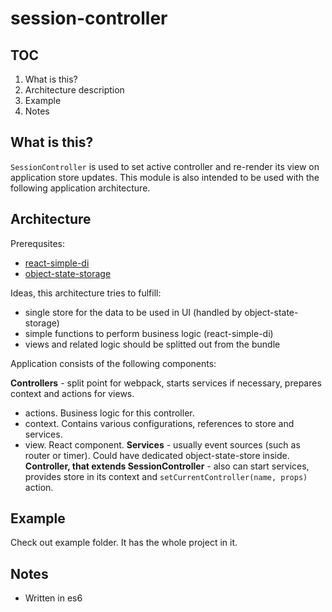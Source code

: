 # session-controller

## TOC
1. What is this?
2. Architecture description
3. Example
4. Notes

## What is this?
`SessionController` is used to set active controller and re-render its view on application store updates.
This module is also intended to be used with the following application architecture.

## Architecture
Prerequsites:
- [react-simple-di](https://github.com/kadirahq/react-simple-di)
- [object-state-storage](https://github.com/vadirn/object-state-storage)

Ideas, this architecture tries to fulfill:
- single store for the data to be used in UI (handled by object-state-storage)
- simple functions to perform business logic (react-simple-di)
- views and related logic should be splitted out from the bundle

Application consists of the following components:

**Controllers** - split point for webpack, starts services if necessary, prepares context and actions for views.
  - actions. Business logic for this controller.
  - context. Contains various configurations, references to store and services.
  - view. React component.
**Services** - usually event sources (such as router or timer). Could have dedicated object-state-store inside.
**Controller, that extends SessionController** - also can start services, provides store in its context and `setCurrentController(name, props)` action.

## Example

Check out example folder. It has the whole project in it.

## Notes
- Written in es6
